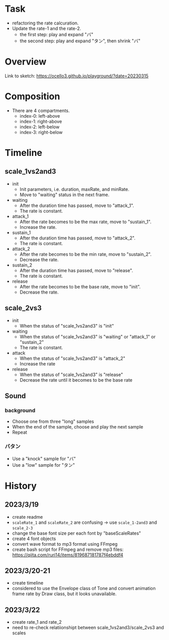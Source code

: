 # Task

- refactoring the rate calcuration.
- Update the rate-1 and the rate-2.
  - the first step: play and expand "バ"
  - the second step: play and expand "タン", then shrink "バ"

# Overview

Link to sketch: https://ocello3.github.io/playground/?date=20230315

# Composition

- There are 4 compartments.
  - index-0: left-above
  - index-1: right-above
  - index-2: left-below
  - index-3: right-below

# Timeline

## scale_1vs2and3

- init
  - Init parameters, i.e. duration, maxRate, and minRate.
  - Move to "waiting" status in the next frame.
- waiting
  - After the duration time has passed, move to "attack_1".
  - The rate is constant.
- attack_1
  - After the rate becomes to be the max rate, move to "sustain_1".
  - Increase the rate.
- sustain_1
  - After the duration time has passed, move to "attack_2".
  - The rate is constant.
- attack_2
  - After the rate becomes to be the min rate, move to "sustain_2".
  - Decrease the rate.
- sustain_2
  - After the duration time has passed, move to "release".
  - The rate is constant.
- release
  - After the rate becomes to be the base rate, move to "init".
  - Decrease the rate.

## scale_2vs3

- init
  - When the status of "scale_1vs2and3" is "init"
- waiting
  - When the status of "scale_1vs2and3" is "waiting" or "attack_1" or "sustain_2"
  - The rate is constant.
- attack
  - When the status of "scale_1vs2and3" is "attack_2"
  - Increase the rate
- release
  - When the status of "scale_1vs2and3" is "release"
  - Decrease the rate until it becomes to be the base rate

## Sound

### background

- Choose one from three "long" samples
- When the end of the sample, choose and play the next sample
- Repeat

### バタン

- Use a "knock" sample for "バ"
- Use a "low" sample for "タン"

# History

## 2023/3/19

- create readme
- `scaleRate_1` and `scaleRate_2` are confusing -> use `scale_1-2and3` and `scale_2-3`
- change the base font size per each font by "baseScaleRates"
- create 4 font objects
- convert wave format to mp3 format using FFmpeg
- create bash script for FFmpeg and remove mp3 files: https://qiita.com/ruri14/items/819687181787f4ebddf4

## 2023/3/20-21

- create timeline
- considered to use the Envelope class of Tone and convert animation frame rate by Draw class, but it looks unavailable.

## 2023/3/22

- create rate_1 and rate_2
- need to re-check relatiionshipt between scale_1vs2and3/scale_2vs3 and scales
